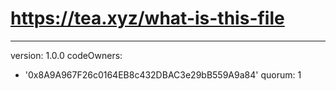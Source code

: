 # https://tea.xyz/what-is-this-file
---
version: 1.0.0
codeOwners:
  - '0x8A9A967F26c0164EB8c432DBAC3e29bB559A9a84'
quorum: 1


